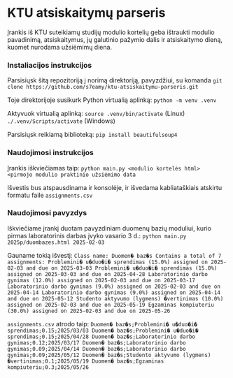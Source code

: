 # KTU atsiskaitymų parseris

Įrankis iš KTU suteikiamų studijų modulio kortelių geba ištraukti modulio pavadinimą, atsiskaitymus, jų galutinio pažymio dalis ir atsiskaitymo dieną, kuomet nurodama užsiėmimų diena.

### Instaliacijos instrukcijos

Parsisiųsk šitą repozitoriją į norimą direktoriją, pavyzdžiui, su komanda `git clone https://github.com/s7eamy/ktu-atsiskaitymu-parseris.git`

Toje direktorijoje susikurk Python virtualią aplinką:
`python -m venv .venv`

Aktyvuok virtualią aplinką:
`source .venv/bin/activate` (Linux)
`./.venv/Scripts/activate` (Windows)

Parsisiųsk reikiamą biblioteką:
`pip install beautifulsoup4`

### Naudojimosi instrukcijos

Įrankis iškviečiamas taip:
`python main.py <modulio kortelės html> <pirmojo modulio praktinio užsiėmimo data`

Išvestis bus atspausdinama ir konsolėje, ir išvedama kabliataškiais atskirtu formatu faile `assignments.csv`

### Naudojimosi pavyzdys

Iškviečiame įrankį duotam pavyzdiniam duomenų bazių moduliui, kurio pirmas laboratorinis darbas įvyko vasario 3 d.:
`python main.py 2025p/duombazes.html 2025-02-03`

Gauname tokią išvestį:
`Class name: Duomen� baz�s
Contains a total of 7 assignments:
Problemini� u�duo�i� sprendimas (15.0%) assigned on 2025-02-03 and due on 2025-03-03
Problemini� u�duo�i� sprendimas (15.0%) assigned on 2025-03-03 and due on 2025-04-28
Laboratorinio darbo gynimas (12.0%) assigned on 2025-02-03 and due on 2025-03-17
Laboratorinio darbo gynimas (9.0%) assigned on 2025-02-03 and due on 2025-04-14
Laboratorinio darbo gynimas (9.0%) assigned on 2025-04-14 and due on 2025-05-12
Studento aktyvumo (lygmens) �vertinimas (10.0%) assigned on 2025-02-03 and due on 2025-05-19
Egzaminas kompiuteriu (30.0%) assigned on 2025-02-03 and due on 2025-05-26`

`assignments.csv` atrodo taip:
`
Duomen� baz�s;Problemini� u�duo�i� sprendimas;0.15;2025/03/03
Duomen� baz�s;Problemini� u�duo�i� sprendimas;0.15;2025/04/28
Duomen� baz�s;Laboratorinio darbo gynimas;0.12;2025/03/17
Duomen� baz�s;Laboratorinio darbo gynimas;0.09;2025/04/14
Duomen� baz�s;Laboratorinio darbo gynimas;0.09;2025/05/12
Duomen� baz�s;Studento aktyvumo (lygmens) �vertinimas;0.1;2025/05/19
Duomen� baz�s;Egzaminas kompiuteriu;0.3;2025/05/26
`

